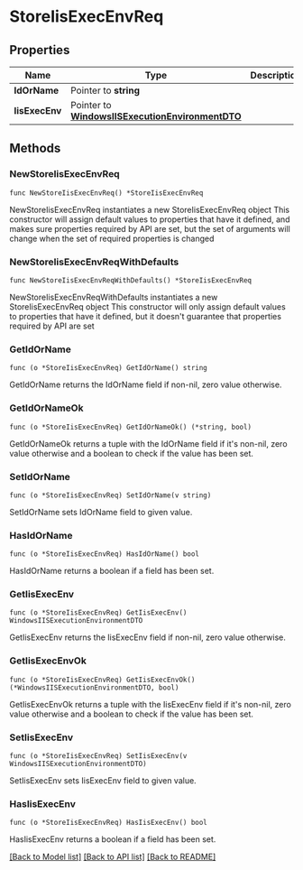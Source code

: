 # StoreIisExecEnvReq

## Properties

Name | Type | Description | Notes
------------ | ------------- | ------------- | -------------
**IdOrName** | Pointer to **string** |  | [optional] 
**IisExecEnv** | Pointer to [**WindowsIISExecutionEnvironmentDTO**](WindowsIISExecutionEnvironmentDTO.md) |  | [optional] 

## Methods

### NewStoreIisExecEnvReq

`func NewStoreIisExecEnvReq() *StoreIisExecEnvReq`

NewStoreIisExecEnvReq instantiates a new StoreIisExecEnvReq object
This constructor will assign default values to properties that have it defined,
and makes sure properties required by API are set, but the set of arguments
will change when the set of required properties is changed

### NewStoreIisExecEnvReqWithDefaults

`func NewStoreIisExecEnvReqWithDefaults() *StoreIisExecEnvReq`

NewStoreIisExecEnvReqWithDefaults instantiates a new StoreIisExecEnvReq object
This constructor will only assign default values to properties that have it defined,
but it doesn't guarantee that properties required by API are set

### GetIdOrName

`func (o *StoreIisExecEnvReq) GetIdOrName() string`

GetIdOrName returns the IdOrName field if non-nil, zero value otherwise.

### GetIdOrNameOk

`func (o *StoreIisExecEnvReq) GetIdOrNameOk() (*string, bool)`

GetIdOrNameOk returns a tuple with the IdOrName field if it's non-nil, zero value otherwise
and a boolean to check if the value has been set.

### SetIdOrName

`func (o *StoreIisExecEnvReq) SetIdOrName(v string)`

SetIdOrName sets IdOrName field to given value.

### HasIdOrName

`func (o *StoreIisExecEnvReq) HasIdOrName() bool`

HasIdOrName returns a boolean if a field has been set.

### GetIisExecEnv

`func (o *StoreIisExecEnvReq) GetIisExecEnv() WindowsIISExecutionEnvironmentDTO`

GetIisExecEnv returns the IisExecEnv field if non-nil, zero value otherwise.

### GetIisExecEnvOk

`func (o *StoreIisExecEnvReq) GetIisExecEnvOk() (*WindowsIISExecutionEnvironmentDTO, bool)`

GetIisExecEnvOk returns a tuple with the IisExecEnv field if it's non-nil, zero value otherwise
and a boolean to check if the value has been set.

### SetIisExecEnv

`func (o *StoreIisExecEnvReq) SetIisExecEnv(v WindowsIISExecutionEnvironmentDTO)`

SetIisExecEnv sets IisExecEnv field to given value.

### HasIisExecEnv

`func (o *StoreIisExecEnvReq) HasIisExecEnv() bool`

HasIisExecEnv returns a boolean if a field has been set.


[[Back to Model list]](../README.md#documentation-for-models) [[Back to API list]](../README.md#documentation-for-api-endpoints) [[Back to README]](../README.md)


